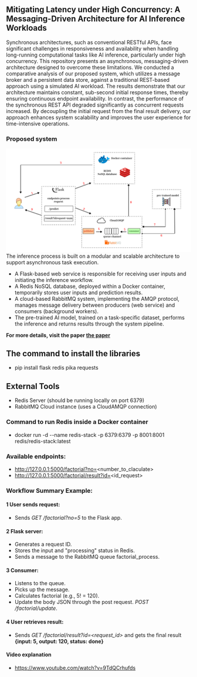 ## Mitigating Latency under High Concurrency: A Messaging-Driven Architecture for AI Inference Workloads

Synchronous architectures, such as conventional RESTful APIs, face significant challenges in responsiveness and availability when handling long-running computational tasks like AI inference, particularly under high concurrency. This repository presents an asynchronous, messaging-driven architecture designed to overcome these limitations. We conducted a comparative analysis of our proposed system, which utilizes a message broker and a persistent data store, against a traditional REST-based approach using a simulated AI workload. The results demonstrate that our architecture maintains constant, sub-second initial response times, thereby ensuring continuous endpoint availability. In contrast, the performance of the synchronous REST API degraded significantly as concurrent requests increased. By decoupling the initial request from the final result delivery, our approach enhances system scalability and improves the user experience for time-intensive operations.

### Proposed system
![](proposed_system.png)
The inference process is built on a modular and scalable architecture to support asynchronous task execution.
- A Flask-based web service is responsible for receiving user inputs and initiating the inference workflow.
- A Redis NoSQL database, deployed within a Docker container, temporarily stores user inputs and prediction results.
- A cloud-based RabbitMQ system, implementing the AMQP protocol, manages message delivery between producers (web service) and consumers (background workers).
- The pre-trained AI model, trained on a task-specific dataset, performs the inference and returns results through the system pipeline.

**For more details, visit the paper [the paper]()**
## The command to install the libraries
- pip install flask redis pika requests
## External Tools
- Redis Server (should be running locally on port 6379)
- RabbitMQ Cloud instance (uses a CloudAMQP connection)
### Command to run Redis inside a Docker container
- docker run -d --name redis-stack -p 6379:6379 -p 8001:8001 redis/redis-stack:latest
### Available endpoints:
- http://127.0.0.1:5000/factorial?no=<number_to_claculate> 
- http://127.0.0.1:5000/factorial/result?id=<id_request>
### Workflow Summary Example:
#### 1 User sends request:
- Sends *GET /factorial?no=5* to the Flask app.

#### 2 Flask server:

- Generates a request ID.
- Stores the input and "processing" status in Redis.
- Sends a message to the RabbitMQ queue factorial_process.

#### 3 Consumer:
- Listens to the queue.
- Picks up the message.
- Calculates factorial (e.g., 5! = 120).
- Update the body JSON through the post request. *POST /factorial/update*.

#### 4 User retrieves result:
- Sends *GET /factorial/result?id=<request_id>* and gets the final result **{input: 5, output: 120, status: done}**

#### Video explanation
- https://www.youtube.com/watch?v=9TdQCrhufds
